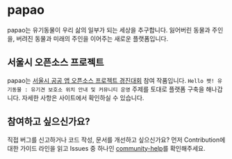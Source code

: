 # papao

papao는 유기동물이 우리 삶의 일부가 되는 세상을 추구합니다. 잃어버린 동물과 주인을, 버려진 동물과 미래의 주인을 이어주는 새로운 플랫폼입니다.

## 서울시 오픈소스 프로젝트

papao는 [서울시 공공 앱 오픈소스 프로젝트 경진대회](https://mplatform.seoul.go.kr) 참여 작품입니다. `Hello 펫! 유기동물 : 유기견 보호소 위치 안내 및 커뮤니티 운영` 주제를 토대로 플랫폼 구축을 해나갑니다. 자세한 사항은 사이트에서 확인하실 수 있습니다.

## 참여하고 싶으신가요?

직접 버그를 신고하거나 코드 작성, 문서를 개선하고 싶으신가요? 먼저 Contribution에 대한 가이드 라인을 읽고 Issues 중 하나인 [community-help](https://github.com/papaolabs/papao/labels/community-help)를 확인해주세요.
